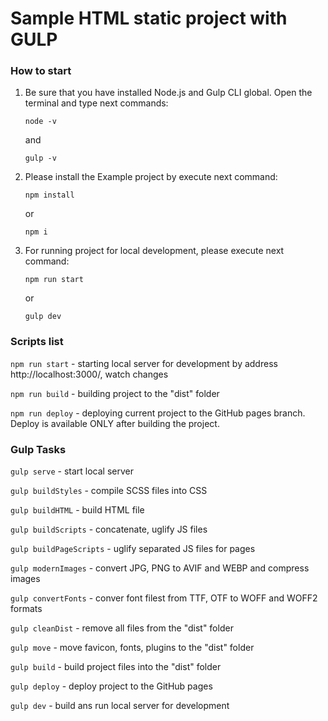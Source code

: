 # Sample HTML static project with GULP

### How to start

1. Be sure that you have installed Node.js and Gulp CLI global.
   Open the terminal and type next commands:

   ```
   node -v
   ```
   and

   ```
   gulp -v
   ```
2. Please install the Example project by execute next command:

   ```
   npm install
   ```
   or

   ```
   npm i
   ```
3. For running project for local development, please execute next command:

   ```
   npm run start
   ```
   or

   ```
   gulp dev
   ```

### Scripts list

`npm run start` - starting local server for development by address http://localhost:3000/, watch changes

`npm run build` - building project to the "dist" folder

`npm run deploy` - deploying current project to the GitHub pages branch. Deploy is available ONLY after building the project.

### Gulp Tasks

`gulp serve` - start local server

`gulp buildStyles` - compile SCSS files into CSS

`gulp buildHTML` - build HTML file

`gulp buildScripts` - concatenate, uglify JS files

`gulp buildPageScripts` - uglify separated JS files for pages

`gulp modernImages` - convert JPG, PNG to AVIF and WEBP and compress images

`gulp convertFonts` - conver font filest from TTF, OTF to WOFF and WOFF2 formats

`gulp cleanDist` - remove all files from the "dist" folder

`gulp move` - move favicon, fonts, plugins to the "dist" folder

`gulp build` - build project files into the "dist" folder

`gulp deploy` - deploy project to the GitHub pages

`gulp dev` - build ans run local server for development
